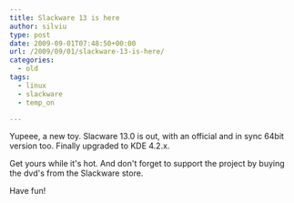 ```yaml
---
title: Slackware 13 is here
author: silviu
type: post
date: 2009-09-01T07:48:50+00:00
url: /2009/09/01/slackware-13-is-here/
categories:
  - old
tags:
  - linux
  - slackware
  - temp_on

---
```

Yupeee, a new toy. Slacware 13.0 is out, with an official and in sync 64bit version too. Finally upgraded to KDE 4.2.x.

Get yours while it's hot. And don't forget to support the project by buying the dvd's from the Slackware store.

Have fun!